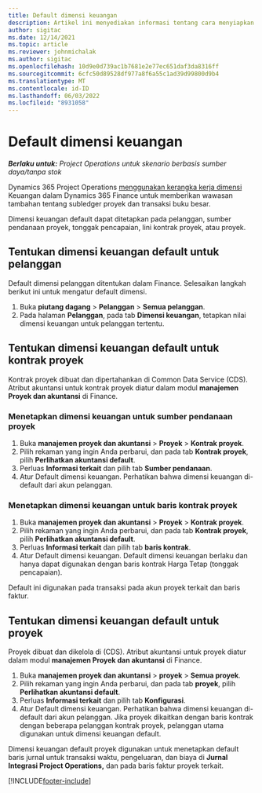 ```yaml
---
title: Default dimensi keuangan
description: Artikel ini menyediakan informasi tentang cara menyiapkan default dimensi keuangan.
author: sigitac
ms.date: 12/14/2021
ms.topic: article
ms.reviewer: johnmichalak
ms.author: sigitac
ms.openlocfilehash: 10d9e0d739ac1b7681e2e77ec651daf3da8316ff
ms.sourcegitcommit: 6cfc50d89528df977a8f6a55c1ad39d99800d9b4
ms.translationtype: MT
ms.contentlocale: id-ID
ms.lasthandoff: 06/03/2022
ms.locfileid: "8931058"
---
```

# <a name="financial-dimension-defaults"></a>Default dimensi keuangan

_**Berlaku untuk:** Project Operations untuk skenario berbasis sumber daya/tanpa stok_



Dynamics 365 Project Operations [menggunakan kerangka kerja dimensi](/dynamics365/finance/general-ledger/financial-dimensions) Keuangan dalam Dynamics 365 Finance untuk memberikan wawasan tambahan tentang subledger proyek dan transaksi buku besar.

Dimensi keuangan default dapat ditetapkan pada pelanggan, sumber pendanaan proyek, tonggak pencapaian, lini kontrak proyek, atau proyek.

## <a name="define-default-financial-dimensions-for-a-customer"></a>Tentukan dimensi keuangan default untuk pelanggan

Default dimensi pelanggan ditentukan dalam Finance. Selesaikan langkah berikut ini untuk mengatur default dimensi.

1. Buka **piutang dagang** > **Pelanggan** > **Semua pelanggan**.
2. Pada halaman **Pelanggan**, pada tab **Dimensi keuangan**, tetapkan nilai dimensi keuangan untuk pelanggan tertentu.

## <a name="define-default-financial-dimensions-for-project-contracts"></a>Tentukan dimensi keuangan default untuk kontrak proyek

Kontrak proyek dibuat dan dipertahankan di Common Data Service (CDS). Atribut akuntansi untuk kontrak proyek diatur dalam modul **manajemen Proyek dan akuntansi** di Finance.

### <a name="set-financial-dimensions-for-a-project-funding-source"></a>Menetapkan dimensi keuangan untuk sumber pendanaan proyek

1. Buka **manajemen proyek dan akuntansi** > **Proyek** > **Kontrak proyek**.
2. Pilih rekaman yang ingin Anda perbarui, dan pada tab **Kontrak proyek**, pilih **Perlihatkan akuntansi default**.
3. Perluas **Informasi terkait** dan pilih tab **Sumber pendanaan**.
4. Atur Default dimensi keuangan. Perhatikan bahwa dimensi keuangan di-default dari akun pelanggan.

### <a name="set-financial-dimensions-for-a-project-contract-line"></a>Menetapkan dimensi keuangan untuk baris kontrak proyek

1. Buka **manajemen proyek dan akuntansi** > **Proyek** > **Kontrak proyek**.
2. Pilih rekaman yang ingin Anda perbarui, dan pada tab **Kontrak proyek**, pilih **Perlihatkan akuntansi default**.
3. Perluas **Informasi terkait** dan pilih tab **baris kontrak**.
4. Atur Default dimensi keuangan. Default dimensi keuangan berlaku dan hanya dapat digunakan dengan baris kontrak Harga Tetap (tonggak pencapaian).

Default ini digunakan pada transaksi pada akun proyek terkait dan baris faktur.

## <a name="define-default-financial-dimensions-for-projects"></a>Tentukan dimensi keuangan default untuk proyek

Proyek dibuat dan dikelola di (CDS). Atribut akuntansi untuk proyek diatur dalam modul **manajemen Proyek dan akuntansi** di Finance.

1. Buka **manajemen proyek dan akuntansi** > **proyek** > **Semua proyek**.
2. Pilih rekaman yang ingin Anda perbarui, dan pada tab **proyek**, pilih **Perlihatkan akuntansi default**.
3. Perluas **Informasi terkait** dan pilih tab **Konfigurasi**.
4. Atur Default dimensi keuangan. Perhatikan bahwa dimensi keuangan di-default dari akun pelanggan. Jika proyek dikaitkan dengan baris kontrak dengan beberapa pelanggan kontrak proyek, pelanggan utama digunakan untuk dimensi keuangan default.

Dimensi keuangan default proyek digunakan untuk menetapkan default baris jurnal untuk transaksi waktu, pengeluaran, dan biaya di **Jurnal Integrasi Project Operations,** dan pada baris faktur proyek terkait.

[!INCLUDE[footer-include](../includes/footer-banner.md)]
